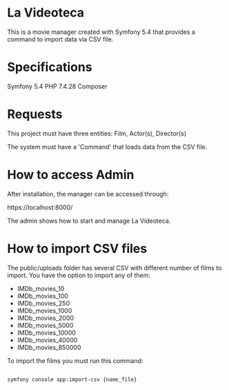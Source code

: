 # La Videoteca

This is a movie manager created with Symfony 5.4 that provides a command to import data via CSV file.  

# Specifications

Symfony 5.4
PHP 7.4.28
Composer

# Requests

This project must have three entities: Film, Actor(s), Director(s)

The system must have a 'Command' that loads data from the CSV file.

# How to access Admin

After installation, the manager can be accessed through:

https://localhost:8000/

The admin shows how to start and manage La Videoteca.

# How to import CSV files

The public/uploads folder has several CSV with different number of films to import. You have the option to import any of them:

- IMDb_movies_10 
- IMDb_movies_100 
- IMDb_movies_250
- IMDb_movies_1000
- IMDb_movies_2000
- IMDb_movies_5000
- IMDb_movies_10000
- IMDb_movies_40000
- IMDb_movies_850000

To import the films you must run this command:

```sh

symfony console app:import-csv {name_file}

```

